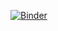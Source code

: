 [![Binder](https://mybinder.org/badge_logo.svg)](https://mybinder.org/v2/gh/renefritze/k3d-binder-test/HEAD)
